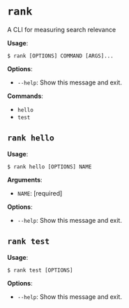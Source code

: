 # `rank`

A CLI for measuring search relevance

**Usage**:

```console
$ rank [OPTIONS] COMMAND [ARGS]...
```

**Options**:

* `--help`: Show this message and exit.

**Commands**:

* `hello`
* `test`

## `rank hello`

**Usage**:

```console
$ rank hello [OPTIONS] NAME
```

**Arguments**:

* `NAME`: [required]

**Options**:

* `--help`: Show this message and exit.

## `rank test`

**Usage**:

```console
$ rank test [OPTIONS]
```

**Options**:

* `--help`: Show this message and exit.
